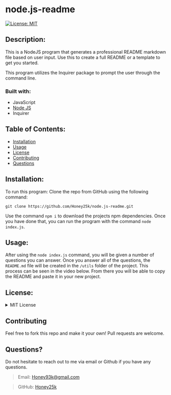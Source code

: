 # node.js-readme
[![License: MIT](https://img.shields.io/badge/License-MIT-yellow.svg)](https://opensource.org/licenses/MIT) 

## Description: 
  This is a NodeJS program that generates a professional README markdown file based on user input. Use this to create a full README or a template to get you started.
  
  This program utilizes the Inquirer package to prompt the user through the command line.

### Built with: 
  
  * JavaScript
  * [Node JS](https://nodejs.org/en/)
  * Inquirer 

  ## Table of Contents:

  * [Installation](#installation)
  * [Usage](#usage)
  * [License](#license)
  * [Contributing](#contributing)
  * [Questions](#questions)

## Installation:

  To run this program: 
  Clone the repo from GitHub using the following command: 
  
  ```
  git clone https://github.com/Honey25k/node.js-readme.git 
  ```
  
  Use the command `npm i` to download the projects npm dependencies. Once you have done that, you can run the program with the command `node index.js`. 


## Usage:

  After using the `node index.js` command, you will be given a number of questions you can answer. Once you answer all of the questions, the `README.md` file will be created in the `/utils` folder of the project. This process can be seen in the video below. From there you will be able to copy the README and paste it in your new project.  

## License:

<details>
  
  
  <summary>MIT License</summary>

    MIT License 
    MIT License

    Copyright (c) [2022] [Honey Khan]

    Permission is hereby granted, free of charge, to any person obtaining a copy
    of this software and associated documentation files (the "Software"), to deal
    in the Software without restriction, including without limitation the rights
    to use, copy, modify, merge, publish, distribute, sublicense, and/or sell
    copies of the Software, and to permit persons to whom the Software is
    furnished to do so, subject to the following conditions:

    The above copyright notice and this permission notice shall be included in all
    copies or substantial portions of the Software.

    THE SOFTWARE IS PROVIDED "AS IS", WITHOUT WARRANTY OF ANY KIND, EXPRESS OR
    IMPLIED, INCLUDING BUT NOT LIMITED TO THE WARRANTIES OF MERCHANTABILITY,
    FITNESS FOR A PARTICULAR PURPOSE AND NONINFRINGEMENT. IN NO EVENT SHALL THE
    AUTHORS OR COPYRIGHT HOLDERS BE LIABLE FOR ANY CLAIM, DAMAGES OR OTHER
    LIABILITY, WHETHER IN AN ACTION OF CONTRACT, TORT OR OTHERWISE, ARISING FROM,
    OUT OF OR IN CONNECTION WITH THE SOFTWARE OR THE USE OR OTHER DEALINGS IN THE
    SOFTWARE.

</details>


## Contributing

  Feel free to fork this repo and make it your own! Pull requests are welcome.  
  
  ## Questions?

  Do not hesitate to reach out to me via email or Github if you have any questions. 

  >Email: Honey93k@gmail.com 

  >GitHub: [Honey25k](https://github.com/Honey25k)  

  
    
    
   
 



